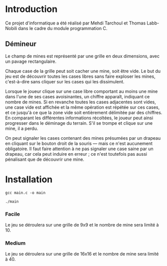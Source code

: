 # Introduction

Ce projet d'informatique a été réalisé par Mehdi Tarchoul et Thomas Labb-Nobili dans le cadre du module programmation C.

## Démineur

Le champ de mines est représenté par une grille en deux dimensions, avec un pavage rectangulaire.

Chaque case de la grille peut soit cacher une mine, soit être vide. Le but du jeu est de découvrir toutes les cases libres sans faire exploser les mines, c'est-à-dire sans cliquer sur les cases qui les dissimulent.

Lorsque le joueur clique sur une case libre comportant au moins une mine dans l'une de ses cases avoisinantes, un chiffre apparaît, indiquant ce nombre de mines. Si en revanche toutes les cases adjacentes sont vides, une case vide est affichée et la même opération est répétée sur ces cases, et ce jusqu'à ce que la zone vide soit entièrement délimitée par des chiffres. En comparant les différentes informations récoltées, le joueur peut ainsi progresser dans le déminage du terrain. S'il se trompe et clique sur une mine, il a perdu.

On peut signaler les cases contenant des mines présumées par un drapeau en cliquant sur le bouton droit de la souris — mais ce n'est aucunement obligatoire. Il faut faire attention à ne pas signaler une case saine par un drapeau, car cela peut induire en erreur ; ce n'est toutefois pas aussi pénalisant que de découvrir une mine.

# Installation

`gcc main.c -o main`

`./main`

### Facile

Le jeu se déroulera sur une grille de 9x9 et le nombre de mine sera limité à 10.

### Medium

Le jeu se déroulera sur une grille de 16x16 et le nombre de mine sera limité à 40.


